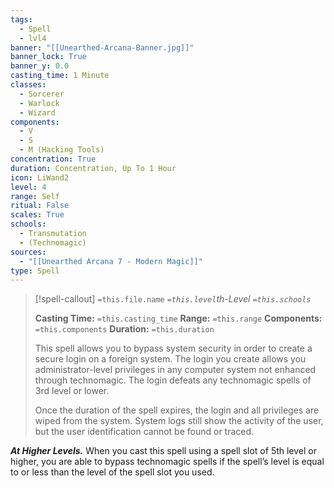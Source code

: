 ```yaml
---
tags:
  - Spell
  - lvl4
banner: "[[Unearthed-Arcana-Banner.jpg]]"
banner_lock: True
banner_y: 0.0
casting_time: 1 Minute
classes:
  - Sorcerer
  - Warlock
  - Wizard
components:
  - V
  - S
  - M (Hacking Tools)
concentration: True
duration: Concentration, Up To 1 Hour
icon: LiWand2
level: 4
range: Self
ritual: False
scales: True
schools:
  - Transmutation
  - (Technomagic)
sources:
  - "[[Unearthed Arcana 7 - Modern Magic]]"
type: Spell
---
```

>[!spell-callout] `=this.file.name`
>*`=this.level`th-Level `=this.schools`*
>
>**Casting Time:** `=this.casting_time`
>**Range:** `=this.range`
>**Components:** `=this.components`
>**Duration:** `=this.duration`
>
>This spell allows you to bypass system security in order to create a secure login on a foreign system. The login you create allows you administrator-level privileges in any computer system not enhanced through technomagic. The login defeats any technomagic spells of 3rd level or lower.
>
>Once the duration of the spell expires, the login and all privileges are wiped from the system. System logs still show the activity of the user, but the user identification cannot be found or traced.
>
>
***At Higher Levels.*** When you cast this spell using a spell slot of 5th level or higher, you are able to bypass technomagic spells if the spell’s level is equal to or less than the level of the spell slot you used.